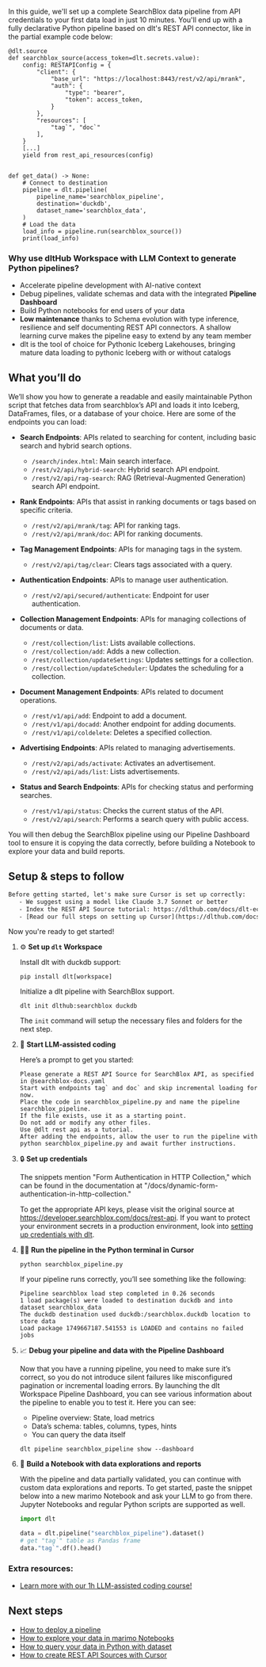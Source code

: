 In this guide, we'll set up a complete SearchBlox data pipeline from API credentials to your first data load in just 10 minutes. You'll end up with a fully declarative Python pipeline based on dlt's REST API connector, like in the partial example code below:

```python-outcome
@dlt.source
def searchblox_source(access_token=dlt.secrets.value):
    config: RESTAPIConfig = {
        "client": {
            "base_url": "https://localhost:8443/rest/v2/api/mrank",
            "auth": {
                "type": "bearer",
                "token": access_token,
            }
        },
        "resources": [
            "tag`", "doc`"
        ],
    }
    [...]
    yield from rest_api_resources(config)


def get_data() -> None:
    # Connect to destination
    pipeline = dlt.pipeline(
        pipeline_name='searchblox_pipeline',
        destination='duckdb',
        dataset_name='searchblox_data', 
    )
    # Load the data
    load_info = pipeline.run(searchblox_source())
    print(load_info) 
```

### Why use dltHub Workspace with LLM Context to generate Python pipelines?

- Accelerate pipeline development with AI-native context
- Debug pipelines, validate schemas and data with the integrated **Pipeline Dashboard**
- Build Python notebooks for end users of your data
- **Low maintenance** thanks to Schema evolution with type inference, resilience and self documenting REST API connectors. A shallow learning curve makes the pipeline easy to extend by any team member
- dlt is the tool of choice for Pythonic Iceberg Lakehouses, bringing mature data loading to pythonic Iceberg with or without catalogs

## What you’ll do

We’ll show you how to generate a readable and easily maintainable Python script that fetches data from searchblox’s API and loads it into Iceberg, DataFrames, files, or a database of your choice. Here are some of the endpoints you can load:

- **Search Endpoints**: APIs related to searching for content, including basic search and hybrid search options.
  - `/search/index.html`: Main search interface.
  - `/rest/v2/api/hybrid-search`: Hybrid search API endpoint.
  - `/rest/v2/api/rag-search`: RAG (Retrieval-Augmented Generation) search API endpoint.

- **Rank Endpoints**: APIs that assist in ranking documents or tags based on specific criteria.
  - `/rest/v2/api/mrank/tag`: API for ranking tags.
  - `/rest/v2/api/mrank/doc`: API for ranking documents.

- **Tag Management Endpoints**: APIs for managing tags in the system.
  - `/rest/v2/api/tag/clear`: Clears tags associated with a query.

- **Authentication Endpoints**: APIs to manage user authentication.
  - `/rest/v2/api/secured/authenticate`: Endpoint for user authentication.

- **Collection Management Endpoints**: APIs for managing collections of documents or data.
  - `/rest/collection/list`: Lists available collections.
  - `/rest/collection/add`: Adds a new collection.
  - `/rest/collection/updateSettings`: Updates settings for a collection.
  - `/rest/collection/updateScheduler`: Updates the scheduling for a collection.

- **Document Management Endpoints**: APIs related to document operations.
  - `/rest/v1/api/add`: Endpoint to add a document.
  - `/rest/v1/api/docadd`: Another endpoint for adding documents.
  - `/rest/v1/api/coldelete`: Deletes a specified collection.

- **Advertising Endpoints**: APIs related to managing advertisements.
  - `/rest/v2/api/ads/activate`: Activates an advertisement.
  - `/rest/v2/api/ads/list`: Lists advertisements. 

- **Status and Search Endpoints**: APIs for checking status and performing searches.
  - `/rest/v1/api/status`: Checks the current status of the API.
  - `/rest/v2/api/search`: Performs a search query with public access.

You will then debug the SearchBlox pipeline using our Pipeline Dashboard tool to ensure it is copying the data correctly, before building a Notebook to explore your data and build reports.

## Setup & steps to follow

```default
Before getting started, let's make sure Cursor is set up correctly:
   - We suggest using a model like Claude 3.7 Sonnet or better
   - Index the REST API Source tutorial: https://dlthub.com/docs/dlt-ecosystem/verified-sources/rest_api/ and add it to context as **@dlt rest api**
   - [Read our full steps on setting up Cursor](https://dlthub.com/docs/dlt-ecosystem/llm-tooling/cursor-restapi#23-configuring-cursor-with-documentation)
```

Now you're ready to get started!

1. ⚙️ **Set up `dlt` Workspace**
    
    Install dlt with duckdb support:
    ```shell
    pip install dlt[workspace]
    ```

    Initialize a dlt pipeline with SearchBlox support.
    ```shell
    dlt init dlthub:searchblox duckdb
    ```

    The `init` command will setup the necessary files and folders for the next step.
    
2. 🤠 **Start LLM-assisted coding**
    
    Here’s a prompt to get you started:
    
    ```prompt
    Please generate a REST API Source for SearchBlox API, as specified in @searchblox-docs.yaml 
    Start with endpoints tag` and doc` and skip incremental loading for now. 
    Place the code in searchblox_pipeline.py and name the pipeline searchblox_pipeline. 
    If the file exists, use it as a starting point. 
    Do not add or modify any other files. 
    Use @dlt rest api as a tutorial. 
    After adding the endpoints, allow the user to run the pipeline with python searchblox_pipeline.py and await further instructions.
    ```

    
3. 🔒 **Set up credentials** 
    
    The snippets mention "Form Authentication in HTTP Collection," which can be found in the documentation at "/docs/dynamic-form-authentication-in-http-collection."
    
    To get the appropriate API keys, please visit the original source at https://developer.searchblox.com/docs/rest-api.
    If you want to protect your environment secrets in a production environment, look into [setting up credentials with dlt](https://dlthub.com/docs/walkthroughs/add_credentials).
    
4. 🏃‍♀️ **Run the pipeline in the Python terminal in Cursor**
    
    ```shell
    python searchblox_pipeline.py
    ```
    
    If your pipeline runs correctly, you’ll see something like the following:
    
    ```shell
    Pipeline searchblox load step completed in 0.26 seconds
    1 load package(s) were loaded to destination duckdb and into dataset searchblox_data
    The duckdb destination used duckdb:/searchblox.duckdb location to store data
    Load package 1749667187.541553 is LOADED and contains no failed jobs
    ```
    
5. 📈 **Debug your pipeline and data with the Pipeline Dashboard**

    Now that you have a running pipeline, you need to make sure it’s correct, so you do not introduce silent failures like misconfigured pagination or incremental loading errors. By launching the dlt Workspace Pipeline Dashboard, you can see various information about the pipeline to enable you to test it. Here you can see:
    - Pipeline overview: State, load metrics
    - Data’s schema: tables, columns, types, hints
    - You can query the data itself
    
    ```shell
    dlt pipeline searchblox_pipeline show --dashboard
    ```
    
6. 🐍 **Build a Notebook with data explorations and reports**

    With the pipeline and data partially validated, you can continue with custom data explorations and reports. To get started, paste the snippet below into a new marimo Notebook and ask your LLM to go from there. Jupyter Notebooks and regular Python scripts are supported as well.

    
    ```python
    import dlt

   data = dlt.pipeline("searchblox_pipeline").dataset()
   # get "tag`" table as Pandas frame
   data."tag`".df().head()
    ```

### Extra resources:

- [Learn more with our 1h LLM-assisted coding course!](https://www.youtube.com/watch?v=GGid70rnJuM)

## Next steps

- [How to deploy a pipeline](https://dlthub.com/docs/walkthroughs/deploy-a-pipeline)
- [How to explore your data in marimo Notebooks](https://dlthub.com/docs/general-usage/dataset-access/marimo)
- [How to query your data in Python with dataset](https://dlthub.com/docs/general-usage/dataset-access/dataset)
- [How to create REST API Sources with Cursor](https://dlthub.com/docs/dlt-ecosystem/llm-tooling/cursor-restapi)